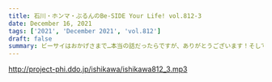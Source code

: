 ```yaml
---
title: 石川・ホンマ・ぶるんのBe-SIDE Your Life! vol.812-3
date: December 16, 2021
tags: ['2021', 'December 2021', 'vol.812']
draft: false
summary: ビーサイはおかげさまで…本当の話だったらですが、ありがとうございます！そしてホンマさんも！！
---
```


http://project-phi.ddo.jp/ishikawa/ishikawa812_3.mp3